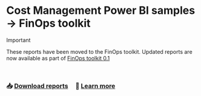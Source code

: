 # Cost Management Power BI samples → FinOps toolkit

> [!IMPORTANT]
> These reports have been moved to the FinOps toolkit.
> Updated reports are now available as part of [FinOps toolkit 0.1](https://aka.ms/ftk/latest)

<br>

### 📥 [Download reports](https://aka.ms/ftk/latest) &nbsp; &nbsp; 📗 [Learn more](https://aka.ms/finops/toolkit)

<br>
